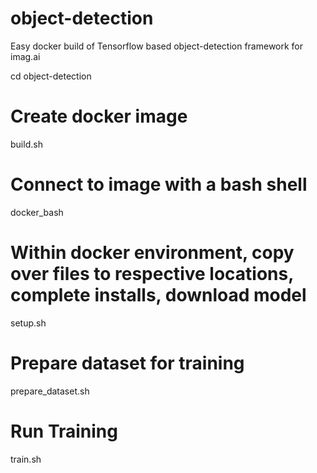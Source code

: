 # object-detection
Easy docker build of Tensorflow based object-detection framework for imag.ai

cd object-detection

# Create docker image
build.sh

# Connect to image with a bash shell
docker_bash

# Within docker environment, copy over files to respective locations, complete installs, download model
setup.sh

# Prepare dataset for training
prepare_dataset.sh

# Run Training
train.sh
